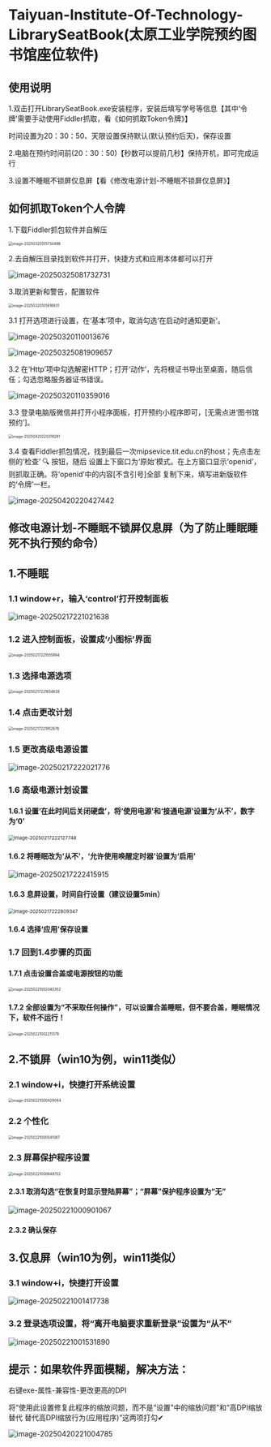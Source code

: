 # Taiyuan-Institute-Of-Technology-LibrarySeatBook(太原工业学院预约图书馆座位软件)

## 使用说明

1.双击打开LibrarySeatBook.exe安装程序，安装后填写学号等信息【其中‘令牌’需要手动使用Fiddler抓取，看《如何抓取Token令牌》】

时间设置为20：30：50、天限设置保持默认(默认预约后天)，保存设置

2.电脑在预约时间前(20：30：50)【秒数可以提前几秒】保持开机，即可完成运行

3.设置不睡眠不锁屏仅息屏【看《修改电源计划-不睡眠不锁屏仅息屏》】

 

 

 

## 如何抓取Token个人令牌

1.下载Fiddler抓包软件并自解压

<img src="https://cdn.jsdelivr.net/gh/InfiniteGeek/Picture/windows/image-20250320105734486.png" alt="image-20250320105734486" style="zoom: 50%;" />

2.去自解压目录找到软件并打开，快捷方式和应用本体都可以打开

![image-20250325081732731](https://cdn.jsdelivr.net/gh/InfiniteGeek/Picture/windows/image-20250325081732731.png)

3.取消更新和警告，配置软件

<img src="https://cdn.jsdelivr.net/gh/InfiniteGeek/Picture/windows/image-20250320105916931.png" alt="image-20250320105916931" style="zoom:50%;" />

3.1 打开选项进⾏设置，在‘基本’项中，取消勾选‘在启动时通知更新’。

![image-20250320110013676](https://cdn.jsdelivr.net/gh/InfiniteGeek/Picture/windows/image-20250320110013676.png)

![image-20250325081909657](https://cdn.jsdelivr.net/gh/InfiniteGeek/Picture/windows/image-20250325081909657.png)

3.2 在‘Http’项中勾选解密HTTP；打开‘动作’，先将根证书导出至桌面，随后信任；勾选忽略服务器证书错误。

![image-20250320110359016](https://cdn.jsdelivr.net/gh/InfiniteGeek/Picture/windows/image-20250320110359016.png)

3.3 登录电脑版微信并打开⼩程序⾯板，打开预约⼩程序即可，[无需点进‘图书馆预约’]。

<img src="https://cdn.jsdelivr.net/gh/InfiniteGeek/Picture/windows/image-20250420220318281.png" alt="image-20250420220318281" style="zoom: 50%;" />

3.4 查看Fiddler抓包情况，找到最后⼀次mipsevice.tit.edu.cn的host；先点击左侧的‘检查’ 🔍 按钮，随后
设置上下窗⼝为‘原始’模式。在上⽅窗⼝显示‘openid’，则抓取正确。将‘openid’中的内容[不含引号]全部
复制下来，填写进新版软件的‘令牌’⼀栏。

![image-20250420220427442](https://cdn.jsdelivr.net/gh/InfiniteGeek/Picture/windows/image-20250420220427442.png)

 

 

 

## 修改电源计划-不睡眠不锁屏仅息屏（为了防止睡眠睡死不执行预约命令）

## 1.不睡眠

### 1.1 window+r，输入‘control’打开控制面板

![image-20250217221021638](https://cdn.jsdelivr.net/gh/InfiniteGeek/Picture/windows/image-20250217221021638.png)

### 1.2 进入控制面板，设置成‘小图标’界面

<img src="https://cdn.jsdelivr.net/gh/InfiniteGeek/Picture/windows/image-20250217221555994.png" alt="image-20250217221555994" style="zoom:50%;" />

### 1.3 选择电源选项

<img src="https://cdn.jsdelivr.net/gh/InfiniteGeek/Picture/windows/image-20250217221654828.png" alt="image-20250217221654828" style="zoom:50%;" />

### 1.4 点击更改计划

<img src="https://cdn.jsdelivr.net/gh/InfiniteGeek/Picture/windows/image-20250217221952676.png" alt="image-20250217221952676" style="zoom:50%;" />

### 1.5 更改高级电源设置

![image-20250217222021776](README.assets/image-20250217222021776.png)

### 1.6 高级电源计划设置

#### 1.6.1 设置‘在此时间后关闭硬盘’，将‘使用电源’和‘接通电源’设置为‘从不’，数字为‘0’

<img src="https://cdn.jsdelivr.net/gh/InfiniteGeek/Picture/windows/image-20250217222127748.png" alt="image-20250217222127748" style="zoom:67%;" />

#### 1.6.2 将睡眠改为‘从不’，‘允许使用唤醒定时器’设置为‘启用’

![image-20250217222415915](README.assets/image-20250217222415915.png)

#### 1.6.3 息屏设置，时间自行设置（建议设置5min）

<img src="https://cdn.jsdelivr.net/gh/InfiniteGeek/Picture/windows/image-20250217222809347.png" alt="image-20250217222809347" style="zoom:67%;" />

#### 1.6.4 选择‘应用’保存设置

### 1.7 回到1.4步骤的页面

#### 1.7.1 点击设置合盖或电源按钮的功能

<img src="https://cdn.jsdelivr.net/gh/InfiniteGeek/Picture/windows/image-20250221002040352.png" alt="image-20250221002040352" style="zoom:50%;" />

#### 1.7.2 全部设置为“不采取任何操作”，可以设置合盖睡眠，但不要合盖，睡眠情况下，软件不运行！

<img src="https://cdn.jsdelivr.net/gh/InfiniteGeek/Picture/windows/image-20250221002211379.png" alt="image-20250221002211379" style="zoom:50%;" />

## 2.不锁屏（win10为例，win11类似）

### 2.1 window+i，快捷打开系统设置

<img src="https://cdn.jsdelivr.net/gh/InfiniteGeek/Picture/windows/image-20250221000429044.png" alt="image-20250221000429044" style="zoom:50%;" />

### 2.2 个性化

<img src="https://cdn.jsdelivr.net/gh/InfiniteGeek/Picture/windows/image-20250221000541087.png" alt="image-20250221000541087" style="zoom:50%;" />

### 2.3 屏幕保护程序设置

<img src="https://cdn.jsdelivr.net/gh/InfiniteGeek/Picture/windows/image-20250221000648702.png" alt="image-20250221000648702" style="zoom:50%;" />

#### 2.3.1 取消勾选“在恢复时显示登陆屏幕”；“屏幕”保护程序设置为“无”

![image-20250221000901067](README.assets/image-20250221000901067.png)

#### 2.3.2 确认保存

## 3.仅息屏（win10为例，win11类似）

### 3.1 window+i，快捷打开设置

![image-20250221001417738](README.assets/image-20250221001417738.png)

### 3.2 登录选项设置，将“离开电脑要求重新登录”设置为“从不”

![image-20250221001531890](https://cdn.jsdelivr.net/gh/InfiniteGeek/Picture/windows/image-20250221001531890.png)

 

 

 

## 提示：如果软件界面模糊，解决方法：

右键exe-属性-兼容性-更改更高的DPI

将“使用此设置修复此程序的缩放问题，而不是“设置"中的缩放问题”和“高DPI缩放替代 替代高DPI缩放行为(应用程序)”这两项打勾✔

![image-20250420221004785](https://cdn.jsdelivr.net/gh/InfiniteGeek/Picture/windows/image-20250420221004785.png)
